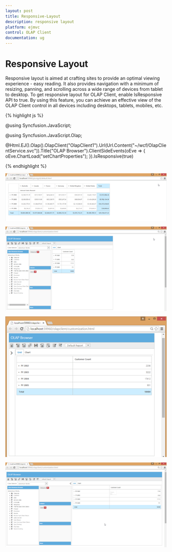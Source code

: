 ```yaml
---
layout: post
title: Responsive-Layout
description: responsive layout
platform: ejmvc
control: OLAP Client
documentation: ug
---
```


# Responsive Layout

Responsive layout is aimed at crafting sites to provide an optimal viewing experience - easy reading. It also provides navigation with a minimum of resizing, panning, and scrolling across a wide range of devices from tablet to desktop. To get responsive layout for OLAP Client, enable IsResponsive API to true. By using this feature, you can achieve an effective view of the OLAP Client control in all devices including desktops, tablets, mobiles, etc. 



{% highlight js %}

@using Syncfusion.JavaScript;

@using Syncfusion.JavaScript.Olap;

@Html.EJ().Olap().OlapClient("OlapClient1").Url(Url.Content("~/wcf/OlapClientService.svc")).Title("OLAP Browser").ClientSideEvents(oEve => { oEve.ChartLoad("setChartProperties"); }).IsResponsive(true)

<script>

    function setChartProperties(args) {

        this.model.load = "loadTheme"

    }

</script>

{% endhighlight %}

![](Responsive-Layout_images/Responsive-Layout_img1.png)

![](Responsive-Layout_images/Responsive-Layout_img2.png)

![](Responsive-Layout_images/Responsive-Layout_img3.png)

![](Responsive-Layout_images/Responsive-Layout_img4.png)